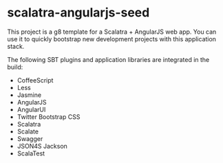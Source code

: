 scalatra-angularjs-seed
=======================

This project is a g8 template for a Scalatra + AngularJS web app. 
You can use it to quickly bootstrap new development projects with this application stack.

The following SBT plugins and application libraries are integrated in the build:
  * CoffeeScript
  * Less
  * Jasmine
  * AngularJS
  * AngularUI
  * Twitter Bootstrap CSS
  * Scalatra
  * Scalate
  * Swagger
  * JSON4S Jackson 
  * ScalaTest
